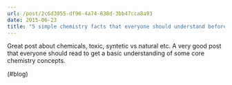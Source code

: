 ```yaml
---
url: /post/2c6d3955-df96-4a74-838d-3bb47cca8a93
date: 2015-06-23
title: "5 simple chemistry facts that everyone should understand before talking about science | The Logic of Science"
---
```


Great post about chemicals, toxic, syntetic vs natural etc. A very good post that everyone should read to get a basic understanding of some core chemistry concepts.



(#blog)